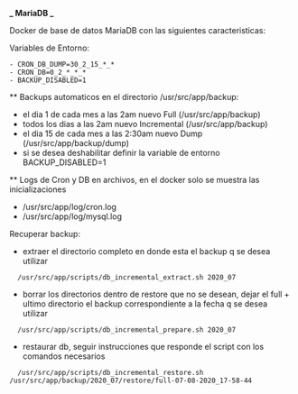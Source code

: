 **_ MariaDB _**

Docker de base de datos MariaDB con las siguientes caracteristicas:

Variables de Entorno:

```
- CRON_DB_DUMP=30_2_15_*_*
- CRON_DB=0_2_*_*_*
- BACKUP_DISABLED=1
```

\*\* Backups automaticos en el directorio /usr/src/app/backup:

- el dia 1 de cada mes a las 2am nuevo Full (/usr/src/app/backup)
- todos los dias a las 2am nuevo Incremental (/usr/src/app/backup)
- el dia 15 de cada mes a las 2:30am nuevo Dump (/usr/src/app/backup/dump)
- si se desea deshabilitar definir la variable de entorno BACKUP_DISABLED=1

\*\* Logs de Cron y DB en archivos, en el docker solo se muestra las inicializaciones

- /usr/src/app/log/cron.log
- /usr/src/app/log/mysql.log

Recuperar backup:

- extraer el directorio completo en donde esta el backup q se desea utilizar

```
  /usr/src/app/scripts/db_incremental_extract.sh 2020_07
```

- borrar los directorios dentro de restore que no se desean, dejar el full + ultimo directorio el backup correspondiente a la fecha q se desea utilizar

```
  /usr/src/app/scripts/db_incremental_prepare.sh 2020_07
```

- restaurar db, seguir instrucciones que responde el script con los comandos necesarios

```
  /usr/src/app/scripts/db_incremental_restore.sh /usr/src/app/backup/2020_07/restore/full-07-08-2020_17-58-44
```
